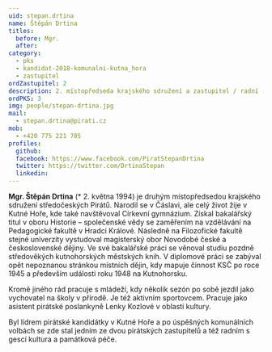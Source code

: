 ```yaml
---
uid: stepan.drtina
name: Štěpán Drtina
titles:
  before: Mgr.
  after: 
category:
  - pks
  - kandidat-2018-komunalni-kutna_hora
  - zastupitel
ordZastupitel: 2
description: 2. místopředseda krajského sdružení a zastupitel / radní - Kutná Hora
ordPKS: 3
img: people/stepan-drtina.jpg
mail:
  - stepan.drtina@pirati.cz
mob:
  - +420 775 221 705
profiles:
  github:
  facebook: https://www.facebook.com/PiratStepanDrtina
  twitter: https://twitter.com/DrtinaStepan
  linkedin:
---
```


**Mgr. Štěpán Drtina** (* 2. května 1994) je druhým místopředsedou krajského sdružení středočeských Pirátů. Narodil se v Čáslavi, ale celý život žije v Kutné Hoře, kde také navštěvoval Církevní gymnázium. Získal bakalářský titul v oboru Historie – společenské vědy se zaměřením na vzdělávání na Pedagogické fakultě v Hradci Králové. Následně na Filozofické fakultě stejné univerzity vystudoval magisterský obor Novodobé české a československé dějiny. Ve své bakalářské práci se věnoval studiu pozdně středověkých kutnohorských městských knih. V diplomové práci se zabýval opět nepoznanou stránkou místních dějin, kdy mapuje činnost KSČ po roce 1945 a především události roku 1948 na Kutnohorsku.

Kromě jiného rád pracuje s mládeží, kdy několik sezón po sobě jezdil jako vychovatel na školy v přírodě. Je též aktivním sportovcem. Pracuje jako asistent pirátské poslankyně Lenky Kozlové v oblasti kultury.

Byl lídrem pirátské kandidátky v Kutné Hoře a po úspěšných komunálních volbách se zde stal jedním ze dvou pirátských zastupitelů a též radním s gescí kultura a památková péče.

